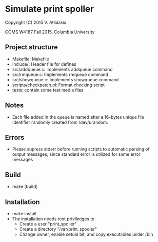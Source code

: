 Simulate print spoller
==
Copyright (C) 2015 V. Atlidakis

COMS W4187 Fall 2015, Columbia University

## Project structure

* Makefile: Makefile
* include/: Header file for defines
* src/addqueue.c: Implements addqueue command
* src/rmqueue.c: Implements rmqueue command
* src/showqueue.c: Implements showqueue command
* scripts/checkpatch.pl: Format checking script
* tests: contain some test media files

## Notes
* Each file added in the queue is named after a 16-bytes unique
  file identifier randomly created from /dev/urandom.

## Errors
* Please supress stderr before running scripts to automatic parsing
  of output messages, since standard error is utilized for some error
  messages

## Build
* make [build]

## Installation
* make install
* The installation needs root priviledges to:
  - Create a user "print_spoller"
  - Create a directory "/var/print_spooler"
  - Change owner, enable setuid bit, and copy executables under /bin
